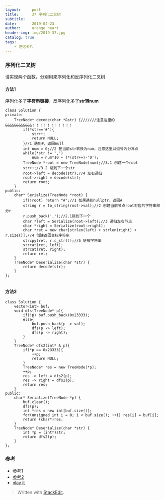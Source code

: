 ```yaml
---
layout:     post
title:      37 序列化二叉树
subtitle:  
date:       2019-04-23
author:     orange_heart
header-img: img/2019-37.jpg
catalog: true
tags:
    - 记忆卡片
---
```


### 序列化二叉树


请实现两个函数，分别用来序列化和反序列化二叉树

#### 方法1

序列化多了**字符串链接**，反序列化多了**str转num**

```objc
class Solution {
private:
    TreeNode* decode(char *&str) {///////注意这里的&&&&&&&&&&&&！！！！！！！！！！！
        if(*str=='#'){
            str++;
            return NULL;
        }//1 遇到#，返回null
        int num = 0;//2 把当前str转换为num，注意这里以逗号为分界点
        while(*str != ',')
            num = num*10 + (*(str++)-'0');
        TreeNode *root = new TreeNode(num);//3.1 创建一个root
        str++;//3.2 跳到下一个str
        root->left = decode(str);//4 左右递归
        root->right = decode(str);
        return root;
    }
public:
    char* Serialize(TreeNode *root) {   
        if(!root) return "#";//1 如果遇到nullptr，返回#
        string r = to_string(root->val);//2 创建当前节点root对应的字符串部分r
        r.push_back(',');//2.1跳到下一个
        char *left = Serialize(root->left);//3 递归左右节点
        char *right = Serialize(root->right);
        char *ret = new char[strlen(left) + strlen(right) + r.size()];//4 创建返回目标字符串
        strcpy(ret, r.c_str());//5 链接字符串
        strcat(ret, left);
        strcat(ret, right);
        return ret;
    }
    TreeNode* Deserialize(char *str) {
        return decode(str);
    }
};


```
#### 方法2

```objc
class Solution {
    vector<int> buf;
    void dfs(TreeNode* p){
        if(!p) buf.push_back(0x23333);
        else{
            buf.push_back(p -> val);
            dfs(p -> left);
            dfs(p -> right);
        }
    }
    TreeNode* dfs2(int* & p){
        if(*p == 0x23333){
            ++p;
            return NULL;
        }
        TreeNode* res = new TreeNode(*p);
        ++p;
        res -> left = dfs2(p);
        res -> right = dfs2(p);
        return res;
    }
public:
    char* Serialize(TreeNode *p) {
        buf.clear();
        dfs(p);
        int *res = new int[buf.size()];
        for(unsigned int i = 0; i < buf.size(); ++i) res[i] = buf[i];
        return (char*)res;
    }
    TreeNode* Deserialize(char *str) {
        int *p = (int*)str;
        return dfs2(p);
    }
};

```



### 参考

- [参考1](https://github.com/zhedahht/CodingInterviewChinese2)
- [参考2](https://github.com/gatieme/CodingInterviews)
- [play it](https://www.nowcoder.com/practice/cf7e25aa97c04cc1a68c8f040e71fb84?tpId=13&tqId=11214&tPage=4&rp=1&ru=/ta/coding-interviews&qru=/ta/coding-interviews/question-ranking)

> Written with [StackEdit](https://stackedit.io/).

<head>
    <script src="https://cdn.mathjax.org/mathjax/latest/MathJax.js?config=TeX-AMS-MML_HTMLorMML" type="text/javascript"></script>
    <script type="text/x-mathjax-config">
        MathJax.Hub.Config({
            tex2jax: {
            skipTags: ['script', 'noscript', 'style', 'textarea', 'pre'],
            inlineMath: [['$','$']]
            }
        });
    </script>
</head>
<!--stackedit_data:
eyJoaXN0b3J5IjpbLTk0NjE1MzQyLC0xMTY1MzA1MTEyLDQxMz
MxNDk1LC0yMTQzMDE2NTcwXX0=
-->